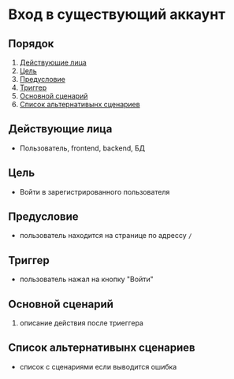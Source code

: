 # Вход в существующий аккаунт

## Порядок
1. [Действующие лица](#действующие-лица)
2. [Цель](#цель)
3. [Предусловие](#предусловие)
4. [Триггер](#триггер)
5. [Основной сценарий](#основной-сценарий)
6. [Список альтернативынх сценариев](#список-альтернативных-сценари)

## Действующие лица
- Пользователь, frontend, backend, БД

## Цель
- Войти в зарегистрированного пользователя

## Предусловие
- пользователь находится на странице по адрессу `/`

## Триггер
- пользователь нажал на кнопку "Войти"

## Основной сценарий
1. описание действия после триеггера

## Список альтернативынх сценариев
- список с сценариями если выводится ошибка